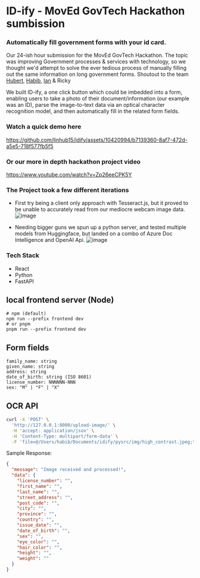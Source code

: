 # ID-ify - MovEd GovTech Hackathon sumbission 

### Automatically fill government forms with your id card.

Our 24-ish hour submission for the MovEd GovTech Hackathon.
The topic was improving Government processes & services with technology, so we thought we'd attempt to solve the ever tedious process of manually filling out the same information on long government forms.
Shoutout to the team [Hubert](https://github.com/linhub15), [Habib](https://github.com/habibrahmanbd), [Ian](https://github.com/ianrbaguio) & Ricky

We built ID-ify, a one click button which could be imbedded into a form, enabling users to take a photo of their document/information (our example was an ID), parse the image-to-text data via an optical character recognition model, and then automatically fill in the related form fields.

### Watch a quick demo here
https://github.com/linhub15/idify/assets/10420994/b7139360-8af7-472d-a5e5-718f577fb5f5

### Or our more in depth hackathon project video
https://www.youtube.com/watch?v=Zp26eeCPK5Y

### The Project took a few different iterations 
- First try being a client only approach with Tesseract.js, but it proved to be unable to accurately read from our mediocre webcam image data.
![image](https://github.com/devhmac/idify/assets/52307383/cfb2ca49-15aa-415b-9417-b730f8f37835)

- Needing bigger guns we spun up a python server, and tested multiple models from Huggingface, but landed on a combo of Azure Doc Intelligence and OpenAI Api.
![image](https://github.com/devhmac/idify/assets/52307383/07869e74-8bc9-4b0a-899e-bfe02a519fe0)

### Tech Stack 
- React
- Python
- FastAPI



## local frontend server (Node)

```
# npm (default)
npm run --prefix frontend dev
# or pnpm
pnpm run --prefix frontend dev
```

## Form fields

```
family_name: string
given_name: string
address: string
date_of_birth: string (ISO 8601)
license_number: NNNNNN-NNN
sex: "M" | "F" | "X"
```

## OCR API

```bash
curl -X 'POST' \
  'http://127.0.0.1:8000/upload-image/' \
  -H 'accept: application/json' \
  -H 'Content-Type: multipart/form-data' \
  -F 'file=@/Users/habib/Documents/idify/pysrc/img/high_contrast.jpeg;type=image/jpeg'  
```

Sample Response:

```json
{
  "message": "Image received and processed!",
  "data": {
    "license_number": "",
    "first_name": "",
    "last_name": "",
    "street_address": "",
    "post_code": "",
    "city": "",
    "province": "",
    "country": "",
    "issue_date": "",
    "date_of_birth": "",
    "sex": "",
    "eye_color": "",
    "hair_color": "",
    "height": "",
    "weight": ""
  }
}
```
